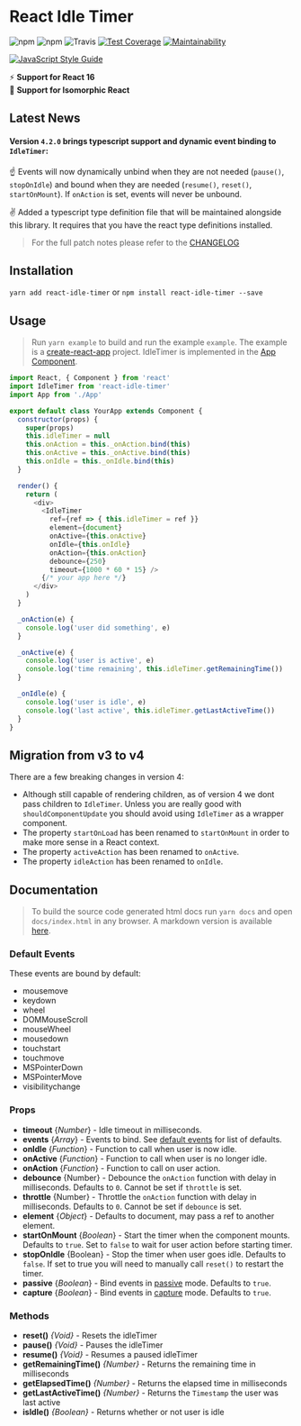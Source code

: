 # React Idle Timer

![npm](https://img.shields.io/npm/v/react-idle-timer.svg)
![npm](https://img.shields.io/npm/dt/react-idle-timer.svg)
![Travis](https://img.shields.io/travis/SupremeTechnopriest/react-idle-timer.svg)
[![Test Coverage](https://api.codeclimate.com/v1/badges/df30651fb377f18aeb63/test_coverage)](https://codeclimate.com/github/SupremeTechnopriest/react-idle-timer/test_coverage)
[![Maintainability](https://api.codeclimate.com/v1/badges/df30651fb377f18aeb63/maintainability)](https://codeclimate.com/github/SupremeTechnopriest/react-idle-timer/maintainability)

[![JavaScript Style Guide](https://cdn.rawgit.com/standard/standard/master/badge.svg)](https://github.com/standard/standard)

⚡️ **Support for React 16**<br/>
🚀 **Support for Isomorphic React**

## Latest News

#### Version `4.2.0` brings typescript support and dynamic event binding to `IdleTimer`:

☝️ Events will now dynamically unbind when they are not needed (`pause()`, `stopOnIdle`) and bound when they are needed (`resume()`, `reset()`, `startOnMount`). If `onAction` is set, events will never be unbound.

✌️ Added a typescript type definition file that will be maintained alongside this library. It requires that you have the react type definitions installed.

>  For the full patch notes please refer to the [CHANGELOG](https://github.com/SupremeTechnopriest/react-idle-timer/blob/master/CHANGELOG.md)

## Installation
`yarn add react-idle-timer`
or
`npm install react-idle-timer --save`

## Usage

> Run `yarn example` to build and run the example `example`. The example is a [create-react-app](https://github.com/facebook/create-react-app) project. IdleTimer is implemented in the [App Component](https://github.com/SupremeTechnopriest/react-idle-timer/blob/master/example/src/App.js).

```javascript
import React, { Component } from 'react'
import IdleTimer from 'react-idle-timer'
import App from './App'

export default class YourApp extends Component {
  constructor(props) {
    super(props)
    this.idleTimer = null
    this.onAction = this._onAction.bind(this)
    this.onActive = this._onActive.bind(this)
    this.onIdle = this._onIdle.bind(this)
  }

  render() {
    return (
      <div>
        <IdleTimer
          ref={ref => { this.idleTimer = ref }}
          element={document}
		  onActive={this.onActive}
          onIdle={this.onIdle}
          onAction={this.onAction}
		  debounce={250}
          timeout={1000 * 60 * 15} />
		{/* your app here */}
      </div>
    )
  }

  _onAction(e) {
    console.log('user did something', e)
  }

  _onActive(e) {
    console.log('user is active', e)
    console.log('time remaining', this.idleTimer.getRemainingTime())
  }

  _onIdle(e) {
    console.log('user is idle', e)
    console.log('last active', this.idleTimer.getLastActiveTime())
  }
}
```

## Migration from v3 to v4

There are a few breaking changes in version 4:

- Although still capable of rendering children, as of version 4 we dont pass children to `IdleTimer`. Unless you are really good with `shouldComponentUpdate` you should avoid using `IdleTimer` as a wrapper component.
- The property `startOnLoad` has been renamed to `startOnMount` in order to make more sense in a React context.
- The property `activeAction` has been renamed to `onActive`.
- The property `idleAction` has been renamed to `onIdle`.

## Documentation

> To build the source code generated html docs run `yarn docs` and open `docs/index.html` in any browser.  A markdown version is available [here](https://github.com/SupremeTechnopriest/react-idle-timer/blob/master/DOCS.md).

### Default Events
These events are bound by default:
- mousemove
- keydown
- wheel
- DOMMouseScroll
- mouseWheel
- mousedown
- touchstart
- touchmove
- MSPointerDown
- MSPointerMove
- visibilitychange

### Props
- **timeout** {*Number*} - Idle timeout in milliseconds.
- **events** {*Array*} - Events to bind. See [default events](https://github.com/SupremeTechnopriest/react-idle-timer/blob/master/src/index.js#L36-L47) for list of defaults.
- **onIdle** {*Function*} - Function to call when user is now idle.
- **onActive** {*Function*} - Function to call when user is no longer idle.
- **onAction** {*Function*} - Function to call on user action.
- **debounce** {Number} - Debounce the `onAction` function with delay in milliseconds.  Defaults to `0`. Cannot be set if `throttle` is set.
- **throttle** {Number} - Throttle the `onAction` function with delay in milliseconds. Defaults to `0`. Cannot be set if `debounce` is set.
- **element** {*Object*} - Defaults to document, may pass a ref to another element.
- **startOnMount** {*Boolean*} - Start the timer when the component mounts.  Defaults to `true`. Set to `false` to wait for user action before starting timer.
- **stopOnIdle** {Boolean} - Stop the timer when user goes idle. Defaults to `false`.  If set to true you will need to manually call `reset()` to restart the timer.
- **passive** {*Boolean*} - Bind events in [passive](https://developer.mozilla.org/en-US/docs/Web/API/EventTarget/addEventListener) mode. Defaults to  `true`.
- **capture** {*Boolean*} - Bind events in [capture](https://developer.mozilla.org/en-US/docs/Web/API/EventTarget/addEventListener) mode. Defaults to  `true`.

### Methods
- **reset()** *{Void}* - Resets the idleTimer
- **pause()** *{Void}* - Pauses the idleTimer
- **resume()** *{Void}* - Resumes a paused idleTimer
- **getRemainingTime()** *{Number}* - Returns the remaining time in milliseconds
- **getElapsedTime()** *{Number}* - Returns the elapsed time in milliseconds
- **getLastActiveTime()** *{Number}* - Returns the `Timestamp` the user was last active
- **isIdle()** *{Boolean}* - Returns whether or not user is idle
